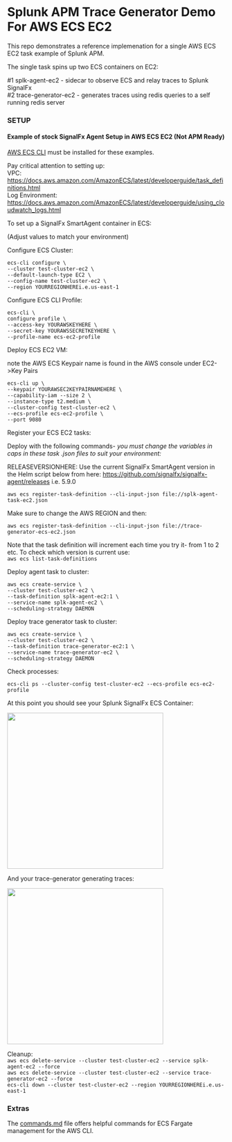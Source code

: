 # Splunk APM Trace Generator Demo For AWS ECS EC2

This repo demonstrates a reference implemenation for a single AWS ECS EC2 task example of Splunk APM.

The single task spins up two ECS containers on EC2:

#1 splk-agent-ec2 - sidecar to observe ECS and relay traces to Splunk SignalFx   
#2 trace-generator-ec2 - generates traces using redis queries to a self running redis server

### SETUP

#### Example of stock SignalFx Agent Setup in AWS ECS EC2 (Not APM Ready)

[AWS ECS CLI](https://docs.aws.amazon.com/AmazonECS/latest/developerguide/ECS_CLI.html) must be installed for these examples.

Pay critical attention to setting up:  
VPC: https://docs.aws.amazon.com/AmazonECS/latest/developerguide/task_definitions.html  
Log Environment: https://docs.aws.amazon.com/AmazonECS/latest/developerguide/using_cloudwatch_logs.html  

To set up a SignalFx SmartAgent container in ECS:

(Adjust values to match your environment)  

Configure ECS Cluster:  
```
ecs-cli configure \
--cluster test-cluster-ec2 \
--default-launch-type EC2 \
--config-name test-cluster-ec2 \
--region YOURREGIONHEREi.e.us-east-1
```

Configure ECS CLI Profile:  
```
ecs-cli \
configure profile \
--access-key YOURAWSKEYHERE \
--secret-key YOURAWSSECRETKEYHERE \
--profile-name ecs-ec2-profile
```

Deploy ECS EC2 VM:  

note the AWS ECS Keypair name is found in the AWS console under EC2->Key Pairs  

```
ecs-cli up \
--keypair YOURAWSEC2KEYPAIRNAMEHERE \
--capability-iam --size 2 \
--instance-type t2.medium \
--cluster-config test-cluster-ec2 \
--ecs-profile ecs-ec2-profile \
--port 9080
```

Register your ECS EC2 tasks:

Deploy with the following commands- *you must change the variables in caps in these task .json files to suit your environment:*

RELEASEVERSIONHERE: Use the current SignalFx SmartAgent version in the Helm script below from here: https://github.com/signalfx/signalfx-agent/releases i.e. 5.9.0

`aws ecs register-task-definition --cli-input-json file://splk-agent-task-ec2.json`

Make sure to change the AWS REGION and then:

`aws ecs register-task-definition --cli-input-json file://trace-generator-ecs-ec2.json`

Note that the task definition will increment each time you try it- from 1 to 2 etc. To check which version is current use:  
`aws ecs list-task-definitions`

Deploy agent task to cluster:

```
aws ecs create-service \
--cluster test-cluster-ec2 \
--task-definition splk-agent-ec2:1 \
--service-name splk-agent-ec2 \
--scheduling-strategy DAEMON
```

Deploy trace generator task to cluster:

```
aws ecs create-service \
--cluster test-cluster-ec2 \
--task-definition trace-generator-ec2:1 \
--service-name trace-generator-ec2 \
--scheduling-strategy DAEMON
```

Check processes:

`ecs-cli ps --cluster-config test-cluster-ec2 --ecs-profile ecs-ec2-profile`

At this point you should see your Splunk SignalFx ECS Container:

<img src="../../../../assets/ecs-metrics.png" width="360" /> 

And your trace-generator generating traces:

<img src="../../../../assets/ecs-trace-generator2.png" width="360" /> 

Cleanup:  
`aws ecs delete-service --cluster test-cluster-ec2 --service splk-agent-ec2 --force`   
`aws ecs delete-service --cluster test-cluster-ec2 --service trace-generator-ec2 --force`    
`ecs-cli down --cluster test-cluster-ec2 --region YOURREGIONHEREi.e.us-east-1` 

### Extras

The [commands.md](./commands.md) file offers helpful commands for ECS Fargate management for the AWS CLI.
